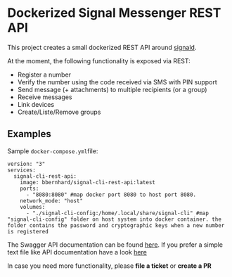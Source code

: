 # Dockerized Signal Messenger REST API

This project creates a small dockerized REST API around [signald](https://gitlab.com/thefinn93/signald).

At the moment, the following functionality is exposed via REST:

- Register a number
- Verify the number using the code received via SMS with PIN support
- Send message (+ attachments) to multiple recipients (or a group)
- Receive messages
- Link devices
- Create/Liste/Remove groups

## Examples

Sample `docker-compose.yml`file:

```
version: "3"
services:
  signal-cli-rest-api:
    image: bbernhard/signal-cli-rest-api:latest
    ports:
      - "8080:8080" #map docker port 8080 to host port 8080.
    network_mode: "host"
    volumes:
      - "./signal-cli-config:/home/.local/share/signal-cli" #map "signal-cli-config" folder on host system into docker container. the folder contains the password and cryptographic keys when a new number is registered

```

The Swagger API documentation can be found [here](https://bbernhard.github.io/signal-cli-rest-api/). If you prefer a simple text file like API documentation have a look [here](https://github.com/bbernhard/signal-cli-rest-api/blob/master/doc/EXAMPLES.md)


In case you need more functionality, please **file a ticket** or **create a PR**
